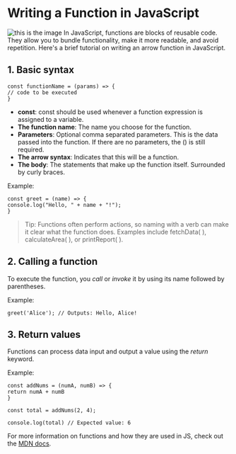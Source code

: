 # Writing a Function in JavaScript
![this is the image](https://images.unsplash.com/photo-1716080964962-581876fe3c58?w=500&auto=format&fit=crop&q=60&ixlib=rb-4.0.3&ixid=M3wxMjA3fDB8MHxlZGl0b3JpYWwtZmVlZHwzOHx8fGVufDB8fHx8fA%3D%3D)
In JavaScript, functions are blocks of reusable code. They allow you to bundle functionality, make it more readable, and avoid repetition. Here's a brief tutorial on writing an arrow function in JavaScript.

## 1. Basic syntax

```
const functionName = (params) => {
// code to be executed
}
```

- **const**: const should be used whenever a function expression is assigned to a variable.
- **The function name**: The name you choose for the function.
- **Parameters**: Optional comma separated parameters. This is the data passed into the function. If there are no parameters, the () is still required.
- **The arrow syntax**: Indicates that this will be a function.
- **The body**: The statements that make up the function itself. Surrounded by curly braces.

Example:

```
const greet = (name) => {
console.log("Hello, " + name + "!");
}
```

> Tip: Functions often perform actions, so naming with a verb can make it clear what the function does. Examples include fetchData( ), calculateArea( ), or printReport( ).

## 2. Calling a function

To execute the function, you _call_ or _invoke_ it by using its name followed by parentheses.

Example:

```
greet('Alice'); // Outputs: Hello, Alice!
```

## 3. Return values

Functions can process data input and output a value using the _return_ keyword.

Example:

```
const addNums = (numA, numB) => {
return numA + numB
}

const total = addNums(2, 4);

console.log(total) // Expected value: 6
```

For more information on functions and how they are used in JS, check out the [MDN docs](https://developer.mozilla.org/en-US/docs/Web/JavaScript/Guide/Functions).


